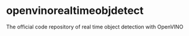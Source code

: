 # openvinorealtimeobjdetect
The official code repository of real time object detection with OpenVINO
